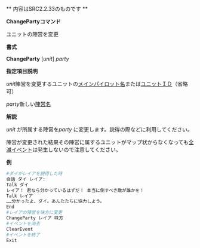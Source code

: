 ** 内容はSRC2.2.33のものです **

**ChangePartyコマンド**

ユニットの陣営を変更

**書式**

**ChangeParty** [*unit*] *party*

**指定項目説明**

*unit*陣営を変更するユニットの[メインパイロット名](メインパイロット名.md)または[ユニットＩＤ](ユニットＩＤ.md)（省略可）

*party*新しい[陣営名](陣営名.md)

**解説**

*unit* が所属する陣営を*party* に変更します。説得の際などに利用してください。

陣営が変更された結果その陣営に属するユニットがマップ状からなくなっても[全滅イベント](全滅イベント.md)は発生しないので注意してください。

**例**
```sh
#ダイがレイアを説得した時
会話 ダイ レイア:
Talk ダイ
レイア！ 君なら分かっているはずだ！ 本当に倒すべき敵が誰かを！
Talk レイア
……分かったよ、ダイ。あんたたちに協力しよう。
End
#レイアの陣営を味方に変更
ChangeParty レイア 味方
#イベントを消去
ClearEvent
#イベントを終了
Exit
```

